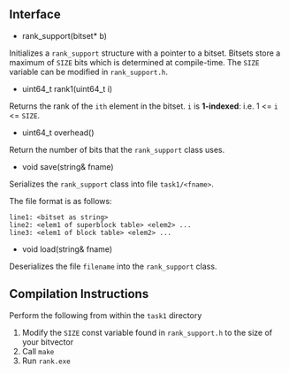## Interface

* rank_support(bitset<SIZE>* b)

Initializes a `rank_support` structure with a pointer to a bitset.
Bitsets store a maximum of `SIZE` bits which is determined at compile-time.
The `SIZE` variable can be modified in `rank_support.h`.

* uint64_t rank1(uint64_t i)

Returns the rank of the `ith` element in the bitset. `i` is **1-indexed**: i.e. 1 <= `i` <= `SIZE`.

* uint64_t overhead()

Return the number of bits that the `rank_support` class uses.

* void save(string& fname)

Serializes the `rank_support` class into file `task1/<fname>`.

The file format is as follows:
```
line1: <bitset as string>
line2: <elem1 of superblock table> <elem2> ... 
line3: <elem1 of block table> <elem2> ...
```

* void load(string& fname)

Deserializes the file `filename` into the `rank_support` class.

## Compilation Instructions

Perform the following from within the `task1` directory

1. Modify the `SIZE` const variable found in `rank_support.h` to the size of your bitvector
2. Call `make` 
3. Run `rank.exe`